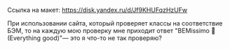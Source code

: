 Ссылка на макет: https://disk.yandex.ru/d/Jf9KHUFqzHzUFw

При использовании сайта, который проверяет классы на соответствие БЭМ, то на каждую мою проверку мне приходит ответ "BEMissimo 🤌 (Everything good)"— это я что-то не так проверяю?